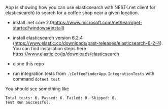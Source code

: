 App is showing how you can use elasticsearch with NEST(.net client for elasticsearch) to search for a coffee shop near a given location.

* install .net core 2.0(https://www.microsoft.com/net/learn/get-started/windows#install)

* install elasticsearch version 6.2.4 (https://www.elastic.co/downloads/past-releases/elasticsearch-6-2-4). You can find installation steps here https://www.elastic.co/jp/downloads/elasticsearch

* clone this repo

* run integration tests from `.\CoffeeFinderApp.IntegrationTests` with command `dotnet test`

You should see something like
```
Total tests: 6. Passed: 6. Failed: 0. Skipped: 0.
Test Run Successful.
```
